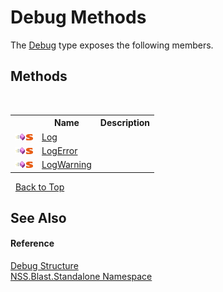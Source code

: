 # Debug Methods
 

The <a href="d3322ed8-9bfc-dc56-5fd8-617a346bbf3a.md">Debug</a> type exposes the following members.


## Methods
&nbsp;<table><tr><th></th><th>Name</th><th>Description</th></tr><tr><td>![Public method](media/pubmethod.gif "Public method")![Static member](media/static.gif "Static member")</td><td><a href="2fc193d5-ee5b-408f-235e-476643364013.md">Log</a></td><td /></tr><tr><td>![Public method](media/pubmethod.gif "Public method")![Static member](media/static.gif "Static member")</td><td><a href="bb20914a-e2c4-9004-28cc-59f9e0cb83e7.md">LogError</a></td><td /></tr><tr><td>![Public method](media/pubmethod.gif "Public method")![Static member](media/static.gif "Static member")</td><td><a href="7180505e-ddd5-ab2a-9b88-ad3203e9be31.md">LogWarning</a></td><td /></tr></table>&nbsp;
<a href="#debug-methods">Back to Top</a>

## See Also


#### Reference
<a href="d3322ed8-9bfc-dc56-5fd8-617a346bbf3a.md">Debug Structure</a><br /><a href="527694ae-dd41-3334-e017-544f5a810383.md">NSS.Blast.Standalone Namespace</a><br />